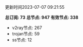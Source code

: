 更新时间2023-07-07 09:21:55

**总订阅: 73**
**总节点: 947**
**有效节点: 338**
- v2ray节点: 267
- trojan节点: 59
- ss节点: 12
